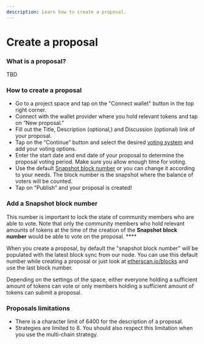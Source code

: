 ```yaml
---
description: Learn how to create a proposal.
---
```


# Create a proposal

### What is a proposal?&#x20;

TBD

### How to create a proposal

* Go to a project space and tap on the "Connect wallet" button in the top right corner.
* Connect with the wallet provider where you hold relevant tokens and tap on “New proposal.”
* Fill out the Title, Description (optional,) and Discussion (optional) link of your proposal.
* Tap on the “Continue” button and select the desired [voting system](https://docs.snapshot.org/proposals/voting-types) and add your voting options.
* Enter the start date and end date of your proposal to determine the proposal voting period. Make sure you allow enough time for voting.
* Use the default [Snapshot block number](create.md#add-a-snapshot-block-number) or you can change it according to your needs. The block number is the snapshot where the balance of voters will be counted.&#x20;
* Tap on “Publish” and your proposal is created!&#x20;

### **Add a Snapshot block number**

This number is important to lock the state of community members who are able to vote. Note that only the community members who hold relevant amounts of tokens at the time of the creation of the **Snapshot block number** would be able to vote on the proposal. ****&#x20;

When you create a proposal, by default the "snapshot block number" will be populated with the latest block sync from our node. You can use this default number while creating a proposal or just look at [etherscan.io/blocks](https://etherscan.io/blocks) and use the last block number.

Depending on the settings of the space, either everyone holding a sufficient amount of tokens can vote or only members holding a sufficient amount of tokens can submit a proposal.

### Proposals limitations

* There is a character limit of 6400 for the description of a proposal.
* Strategies are limited to 8. You should also respect this limitation when you use the multi-chain strategy.
